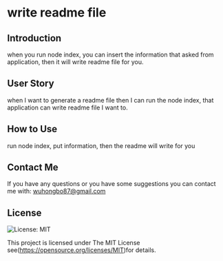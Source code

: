 
  # write readme file
  
  ## Introduction
  when you run node index, you can insert the information that asked from application, then it will write readme file for you.
  
  ## User Story
  when I want to generate a readme file then I can run the node index, that application can write readme file I want to.
  
  ## How to Use
  run node index, put information, then the readme will write for you
  
  ## Contact Me
  If you have any questions or you have some suggestions you can contact me with:
  wuhongbo87@gmail.com
  
  ## License
  ![License: MIT](https://img.shields.io/badge/License-MIT-yellow.svg)
 
  This project is licensed under The MIT License see(https://opensource.org/licenses/MIT)for details.
  
  